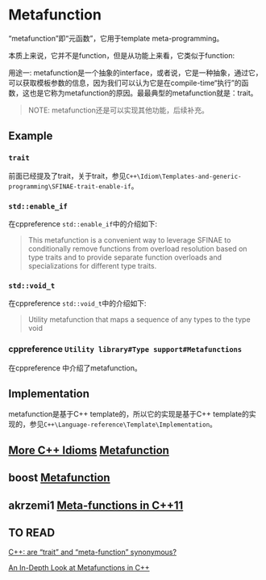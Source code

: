 # Metafunction

“metafunction”即“元函数”，它用于template meta-programming。

本质上来说，它并不是function，但是从功能上来看，它类似于function: 

用途一: metafunction是一个抽象的interface，或者说，它是一种抽象，通过它，可以获取模板参数的信息，因为我们可以认为它是在compile-time“执行”的函数，这也是它称为metafunction的原因。最最典型的metafunction就是：trait。

> NOTE: metafunction还是可以实现其他功能，后续补充。



## Example

### `trait`

前面已经提及了trait，关于trait，参见`C++\Idiom\Templates-and-generic-programming\SFINAE-trait-enable-if`。

### `std::enable_if`

在cppreference `std::enable_if`中的介绍如下:

> This metafunction is a convenient way to leverage SFINAE to conditionally remove functions from overload resolution based on type traits and to provide separate function overloads and specializations for different type traits.

### `std::void_t`

在cppreference `std::void_t`中的介绍如下:

> Utility metafunction that maps a sequence of any types to the type void

### cppreference `Utility library#Type support#Metafunctions`

在cppreference 中介绍了metafunction。

## Implementation

metafunction是基于C++ template的，所以它的实现是基于C++ template的实现的，参见`C++\Language-reference\Template\Implementation`。



## [More C++ Idioms](https://en.wikibooks.org/wiki/More_C%2B%2B_Idioms/Metafunction) [Metafunction](https://en.wikibooks.org/wiki/More_C%2B%2B_Idioms/Metafunction)



## boost [Metafunction](https://www.boost.org/doc/libs/1_41_0/libs/mpl/doc/refmanual/metafunctions-concepts.html#id1495)



## akrzemi1 [Meta-functions in C++11](https://akrzemi1.wordpress.com/2012/03/19/meta-functions-in-c11/)





## TO READ

[C++: are “trait” and “meta-function” synonymous?](https://stackoverflow.com/questions/32471222/c-are-trait-and-meta-function-synonymous)



[An In-Depth Look at Metafunctions in C++](https://www.informit.com/articles/article.aspx?p=375705)